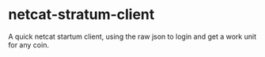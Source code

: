 # netcat-stratum-client
A quick netcat startum client, using the raw json to login and get a work unit for any coin.
